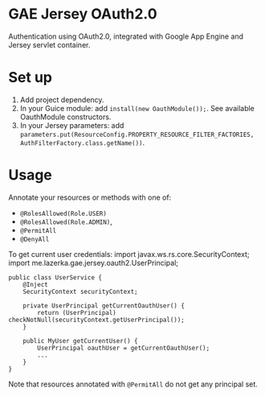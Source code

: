 # GAE Jersey OAuth2.0

Authentication using OAuth2.0, integrated with Google App Engine and Jersey servlet container. 


# Set up
1. Add project dependency.
2. In your Guice module: add `install(new OauthModule());`. See available OauthModule constructors.
3. In your Jersey parameters: add
`parameters.put(ResourceConfig.PROPERTY_RESOURCE_FILTER_FACTORIES, AuthFilterFactory.class.getName())`.


# Usage
Annotate your resources or methods with one of:
* `@RolesAllowed(Role.USER)`
* `@RolesAllowed(Role.ADMIN)`,
* `@PermitAll`
* `@DenyAll`

To get current user credentials:
	import javax.ws.rs.core.SecurityContext;
	import me.lazerka.gae.jersey.oauth2.UserPrincipal;

	public class UserService {
		@Inject
		SecurityContext securityContext;

		private UserPrincipal getCurrentOauthUser() {
			return (UserPrincipal) checkNotNull(securityContext.getUserPrincipal());
        }

        public MyUser getCurrentUser() {
            UserPrincipal oauthUser = getCurrentOauthUser();
            ...
        }
    }


Note that resources annotated with `@PermitAll` do not get any principal set.
